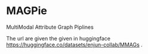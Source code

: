 # MAGPie
MultiModal Attribute Graph Piplines

The url are given the given in huggingface https://huggingface.co/datasets/enjun-collab/MMAGs .
